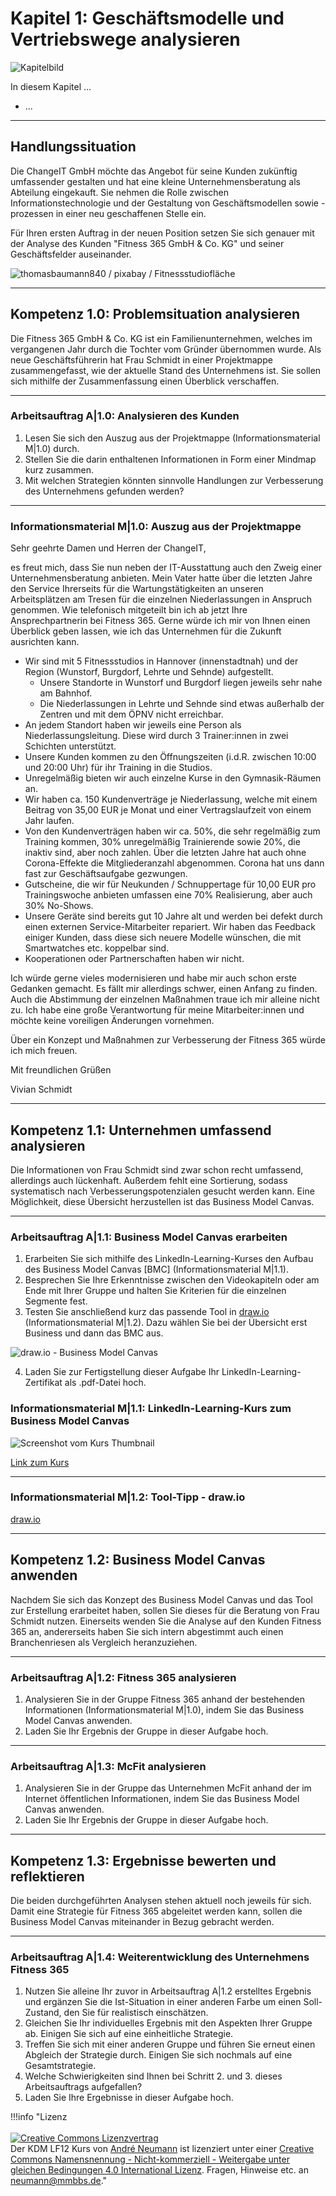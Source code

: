 # Kapitel 1: Geschäftsmodelle und Vertriebswege analysieren

![Kapitelbild](bilder/kap_01_kapitelbild.jpg)

In diesem Kapitel ...

- ... 

---

## Handlungssituation

Die ChangeIT GmbH möchte das Angebot für seine Kunden zukünftig umfassender gestalten und hat eine kleine Unternehmensberatung als Abteilung eingekauft. Sie nehmen die Rolle zwischen Informationstechnologie und der Gestaltung von Geschäftsmodellen sowie -prozessen in einer neu geschaffenen Stelle ein.

Für Ihren ersten Auftrag in der neuen Position setzen Sie sich genauer mit der Analyse des Kunden "Fitness 365 GmbH & Co. KG" und seiner Geschäftsfelder auseinander.

![thomasbaumann840 / pixabay / Fitnessstudiofläche](bilder/kap_01_fitnessstudio.jpg)

---

## Kompetenz 1.0: Problemsituation analysieren

Die Fitness 365 GmbH & Co. KG ist ein Familienunternehmen, welches im vergangenen Jahr durch die Tochter vom Gründer übernommen wurde. Als neue Geschäftsführerin hat Frau Schmidt in einer Projektmappe zusammengefasst, wie der aktuelle Stand des Unternehmens ist. Sie sollen sich mithilfe der Zusammenfassung einen Überblick verschaffen.

---

### Arbeitsauftrag A|1.0: Analysieren des Kunden

1. Lesen Sie sich den Auszug aus der Projektmappe (Informationsmaterial M|1.0) durch.
2. Stellen Sie die darin enthaltenen Informationen in Form einer Mindmap kurz zusammen.
3. Mit welchen Strategien könnten sinnvolle Handlungen zur Verbesserung des Unternehmens gefunden werden?

---

### Informationsmaterial M|1.0: Auszug aus der Projektmappe

Sehr geehrte Damen und Herren der ChangeIT,

es freut mich, dass Sie nun neben der IT-Ausstattung auch den Zweig einer Unternehmensberatung anbieten. Mein Vater hatte über die letzten Jahre den Service Ihrerseits für die Wartungstätigkeiten an unseren Arbeitsplätzen am Tresen für die einzelnen Niederlassungen in Anspruch genommen. Wie telefonisch mitgeteilt bin ich ab jetzt Ihre Ansprechpartnerin bei Fitness 365. Gerne würde ich mir von Ihnen einen Überblick geben lassen, wie ich das Unternehmen für die Zukunft ausrichten kann.

- Wir sind mit 5 Fitnessstudios in Hannover (innenstadtnah) und der Region (Wunstorf, Burgdorf, Lehrte und Sehnde) aufgestellt.
    - Unsere Standorte in Wunstorf und Burgdorf liegen jeweils sehr nahe am Bahnhof.
    - Die Niederlassungen in Lehrte und Sehnde sind etwas außerhalb der Zentren und mit dem ÖPNV nicht erreichbar.
- An jedem Standort haben wir jeweils eine Person als Niederlassungsleitung. Diese wird durch 3 Trainer:innen in zwei Schichten unterstützt. 
- Unsere Kunden kommen zu den Öffnungszeiten (i.d.R. zwischen 10:00 und 20:00 Uhr) für ihr Training in die Studios. 
- Unregelmäßig bieten wir auch einzelne Kurse in den Gymnasik-Räumen an.
- Wir haben ca. 150 Kundenverträge je Niederlassung, welche mit einem Beitrag von 35,00 EUR je Monat und einer Vertragslaufzeit von einem Jahr laufen.
- Von den Kundenverträgen haben wir ca. 50%, die sehr regelmäßig zum Training kommen, 30% unregelmäßig Trainierende sowie 20%, die inaktiv sind, aber noch zahlen. Über die letzten Jahre hat auch ohne Corona-Effekte die Mitgliederanzahl abgenommen. Corona hat uns dann fast zur Geschäftsaufgabe gezwungen.
- Gutscheine, die wir für Neukunden / Schnuppertage für 10,00  EUR pro Trainingswoche anbieten umfassen eine 70% Realisierung, aber auch 30% No-Shows.
- Unsere Geräte sind bereits gut 10 Jahre alt und werden bei defekt durch einen externen Service-Mitarbeiter repariert. Wir haben das Feedback einiger Kunden, dass diese sich neuere Modelle wünschen, die mit Smartwatches etc. koppelbar sind.
- Kooperationen oder Partnerschaften haben wir nicht.

Ich würde gerne vieles modernisieren und habe mir auch schon erste Gedanken gemacht. Es fällt mir allerdings schwer, einen Anfang zu finden. Auch die Abstimmung der einzelnen Maßnahmen traue ich mir alleine nicht zu. Ich habe eine große Verantwortung für meine Mitarbeiter:innen und möchte keine voreiligen Änderungen vornehmen.

Über ein Konzept und Maßnahmen zur Verbesserung der Fitness 365 würde ich mich freuen.

Mit freundlichen Grüßen

Vivian Schmidt

---

## Kompetenz 1.1: Unternehmen umfassend analysieren

Die Informationen von Frau Schmidt sind zwar schon recht umfassend, allerdings auch lückenhaft. Außerdem fehlt eine Sortierung, sodass systematisch nach Verbesserungspotenzialen gesucht werden kann. Eine Möglichkeit, diese Übersicht herzustellen ist das Business Model Canvas.

---

### Arbeitsauftrag A|1.1: Business Model Canvas erarbeiten

1. Erarbeiten Sie sich mithilfe des LinkedIn-Learning-Kurses den Aufbau des Business Model Canvas [BMC] (Informationsmaterial M|1.1).
2. Besprechen Sie Ihre Erkenntnisse zwischen den Videokapiteln oder am Ende mit Ihrer Gruppe und halten Sie Kriterien für die einzelnen Segmente fest.
3. Testen Sie anschließend kurz das passende Tool in [draw.io](draw.io) (Informationsmaterial M|1.2). Dazu wählen Sie bei der Übersicht erst Business und dann das BMC aus.

![draw.io - Business Model Canvas](bilder\kap_01_draw.io.png)

4. Laden Sie zur Fertigstellung dieser Aufgabe Ihr LinkedIn-Learning-Zertifikat als .pdf-Datei hoch.

### Informationsmaterial M|1.1: LinkedIn-Learning-Kurs zum Business Model Canvas

![Screenshot vom Kurs Thumbnail](bilder\kap_01_linkedin_canvas.png)

[Link zum Kurs](https://www.linkedin.com/learning-login/share?account=68522354&forceAccount=false&redirect=https%3A%2F%2Fwww.linkedin.com%2Flearning%2Fgeschaftsmodelle-mit-dem-business-model-canvas-entwickeln%3Ftrk%3Dshare_ent_url%26shareId%3DkUdBW8R1SXGqL48lFOlMXg%253D%253D)

---

### Informationsmaterial M|1.2: Tool-Tipp - draw.io

[draw.io](draw.io)

---

## Kompetenz 1.2: Business Model Canvas anwenden

Nachdem Sie sich das Konzept des Business Model Canvas und das Tool zur Erstellung erarbeitet haben, sollen Sie dieses für die Beratung von Frau Schmidt nutzen. Einerseits wenden Sie die Analyse auf den Kunden Fitness 365 an, andererseits haben Sie sich intern abgestimmt auch einen Branchenriesen als Vergleich heranzuziehen.

---

### Arbeitsauftrag A|1.2: Fitness 365 analysieren

1. Analysieren Sie in der Gruppe Fitness 365 anhand der bestehenden Informationen (Informationsmaterial M|1.0), indem Sie das Business Model Canvas anwenden.
2. Laden Sie Ihr Ergebnis der Gruppe in dieser Aufgabe hoch.

---

### Arbeitsauftrag A|1.3: McFit analysieren

1. Analysieren Sie in der Gruppe das Unternehmen McFit anhand der im Internet öffentlichen Informationen, indem Sie das Business Model Canvas anwenden.
2. Laden Sie Ihr Ergebnis der Gruppe in dieser Aufgabe hoch.

---

## Kompetenz 1.3: Ergebnisse bewerten und reflektieren

Die beiden durchgeführten Analysen stehen aktuell noch jeweils für sich. Damit eine Strategie für Fitness 365 abgeleitet werden kann, sollen die Business Model Canvas miteinander in Bezug gebracht werden.

---

### Arbeitsauftrag A|1.4: Weiterentwicklung des Unternehmens Fitness 365 

1. Nutzen Sie alleine Ihr zuvor in Arbeitsauftrag A|1.2 erstelltes Ergebnis und ergänzen Sie die Ist-Situation in einer anderen Farbe um einen Soll-Zustand, den Sie für realistisch einschätzen.
2. Gleichen Sie Ihr individuelles Ergebnis mit den Aspekten Ihrer Gruppe ab. Einigen Sie sich auf eine einheitliche Strategie.
3. Treffen Sie sich mit einer anderen Gruppe und führen Sie erneut einen Abgleich der Strategie durch. Einigen Sie sich nochmals auf eine Gesamtstrategie.
4. Welche Schwierigkeiten sind Ihnen bei Schritt 2. und 3. dieses Arbeitsauftrags aufgefallen?
5. Laden Sie Ihre Ergebnisse in dieser Aufgabe hoch.

!!!info "Lizenz<br><br><a rel="license" href="http://creativecommons.org/licenses/by-nc-sa/4.0/"><img alt="Creative Commons Lizenzvertrag" style="border-width:0" src="https://i.creativecommons.org/l/by-nc-sa/4.0/88x31.png" /></a><br /><span xmlns:dct="http://purl.org/dc/terms/" property="dct:title">Der KDM LF12 Kurs</span> von <a xmlns:cc="http://creativecommons.org/ns#" href="https://herr-nm.github.io/KDM-LF12/" property="cc:attributionName" rel="cc:attributionURL">André Neumann</a> ist lizenziert unter einer <a rel="license" href="http://creativecommons.org/licenses/by-nc-sa/4.0/">Creative Commons Namensnennung - Nicht-kommerziell - Weitergabe unter gleichen Bedingungen 4.0 International Lizenz</a>. Fragen, Hinweise etc. an neumann@mmbbs.de."